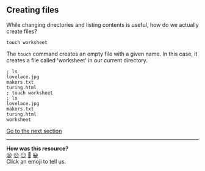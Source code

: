 ## Creating files
While changing directories and listing contents is useful, how do we actually create files?

`touch worksheet`

The `touch` command creates an empty file with a given name. In this case, it creates a file called 'worksheet' in our current directory.

```shell
; ls
lovelace.jpg
makers.txt
turing.html
; touch worksheet
; ls
lovelace.jpg
makers.txt
turing.html
worksheet

```

[Go to the next section](./08_parameters.ed.md)


<!-- BEGIN GENERATED SECTION DO NOT EDIT -->

---

**How was this resource?**  
[😫](https://airtable.com/shrUJ3t7KLMqVRFKR?prefill_Repository=course&prefill_File=foundations/command_line/07_creating_files.md&prefill_Sentiment=😫) [😕](https://airtable.com/shrUJ3t7KLMqVRFKR?prefill_Repository=course&prefill_File=foundations/command_line/07_creating_files.md&prefill_Sentiment=😕) [😐](https://airtable.com/shrUJ3t7KLMqVRFKR?prefill_Repository=course&prefill_File=foundations/command_line/07_creating_files.md&prefill_Sentiment=😐) [🙂](https://airtable.com/shrUJ3t7KLMqVRFKR?prefill_Repository=course&prefill_File=foundations/command_line/07_creating_files.md&prefill_Sentiment=🙂) [😀](https://airtable.com/shrUJ3t7KLMqVRFKR?prefill_Repository=course&prefill_File=foundations/command_line/07_creating_files.md&prefill_Sentiment=😀)  
Click an emoji to tell us.

<!-- END GENERATED SECTION DO NOT EDIT -->
